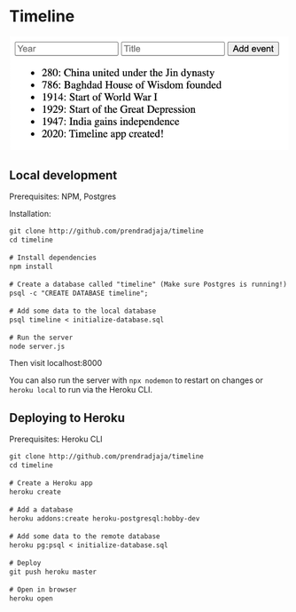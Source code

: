 # Timeline

<img src="./screenshot.png">

## Local development

Prerequisites: NPM, Postgres

Installation:
```
git clone http://github.com/prendradjaja/timeline
cd timeline

# Install dependencies
npm install

# Create a database called "timeline" (Make sure Postgres is running!)
psql -c "CREATE DATABASE timeline";

# Add some data to the local database
psql timeline < initialize-database.sql

# Run the server
node server.js
```

Then visit localhost:8000

You can also run the server with `npx nodemon` to restart on changes or `heroku local` to run via the Heroku CLI.

## Deploying to Heroku

Prerequisites: Heroku CLI

```
git clone http://github.com/prendradjaja/timeline
cd timeline

# Create a Heroku app
heroku create

# Add a database
heroku addons:create heroku-postgresql:hobby-dev

# Add some data to the remote database
heroku pg:psql < initialize-database.sql

# Deploy
git push heroku master

# Open in browser
heroku open
```
